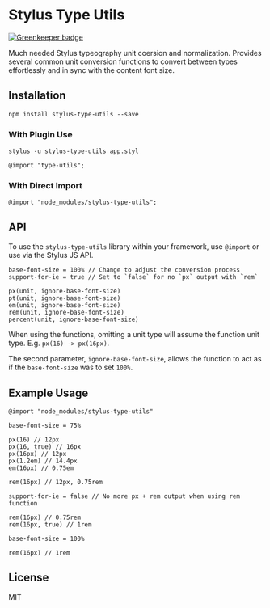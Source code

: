 # Stylus Type Utils

[![Greenkeeper badge](https://badges.greenkeeper.io/blakeembrey/stylus-type-utils.svg)](https://greenkeeper.io/)

Much needed Stylus typeography unit coersion and normalization. Provides several common unit conversion functions to convert between types effortlessly and in sync with the content font size.

## Installation

    npm install stylus-type-utils --save

### With Plugin Use

    stylus -u stylus-type-utils app.styl

    @import "type-utils";

### With Direct Import

    @import "node_modules/stylus-type-utils";

## API

To use the `stylus-type-utils` library within your framework, use `@import` or use via the Stylus JS API.

    base-font-size = 100% // Change to adjust the conversion process
    support-for-ie = true // Set to `false` for no `px` output with `rem`

    px(unit, ignore-base-font-size)
    pt(unit, ignore-base-font-size)
    em(unit, ignore-base-font-size)
    rem(unit, ignore-base-font-size)
    percent(unit, ignore-base-font-size)

When using the functions, omitting a unit type will assume the function unit type. E.g. `px(16) -> px(16px)`.

The second parameter, `ignore-base-font-size`, allows the function to act as if the `base-font-size` was to set `100%`.

## Example Usage

    @import "node_modules/stylus-type-utils"

    base-font-size = 75%

    px(16) // 12px
    px(16, true) // 16px
    px(16px) // 12px
    px(1.2em) // 14.4px
    em(16px) // 0.75em

    rem(16px) // 12px, 0.75rem

    support-for-ie = false // No more px + rem output when using rem function

    rem(16px) // 0.75rem
    rem(16px, true) // 1rem

    base-font-size = 100%

    rem(16px) // 1rem


## License

MIT
